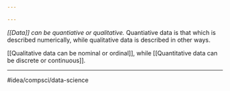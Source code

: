 ```yaml
---

---
```

*[[Data]] can be quantiative or qualitative.* Quantiative data is that which is described numerically, while qualitative data is described in other ways. 

[[Qualitative data can be nominal or ordinal]], while [[Quantitative data can be discrete or continuous]]. 

---
#idea/compsci/data-science 